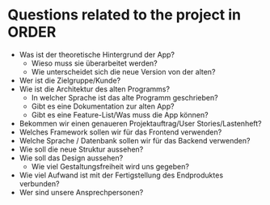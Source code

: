 # Questions related to the project in ORDER

- Was ist der theoretische Hintergrund der App?
	- Wieso muss sie überarbeitet werden?
	- Wie unterscheidet sich die neue Version von der alten?
- Wer ist die Zielgruppe/Kunde?
- Wie ist die Architektur des alten Programms?
	- In welcher Sprache ist das alte Programm geschrieben?
	- Gibt es eine Dokumentation zur alten App?
	- Gibt es eine Feature-List/Was muss die App können?
- Bekommen wir einen genaueren Projektauftrag/User Stories/Lastenheft?
- Welches Framework sollen wir für das Frontend verwenden?
- Welche Sprache / Datenbank sollen wir für das Backend verwenden?
- Wie soll die neue Struktur aussehen?
- Wie soll das Design aussehen?
	- Wie viel Gestaltungsfreiheit wird uns gegeben?
- Wie viel Aufwand ist mit der Fertigstellung des Endproduktes verbunden?
- Wer sind unsere Ansprechpersonen?